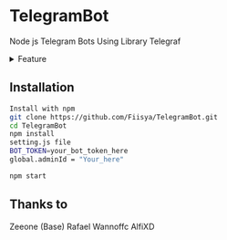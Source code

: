 # TelegramBot
Node js Telegram Bots Using Library Telegraf

<details>
<summary>Feature </summary>

| Fitur |  |
|--------|--------|
| **AI MENU** |[✔️] |
| **DOWNLOAD MENU** |[✔️] |
| **IMAGE MENU** |[✔️] |
| **DDOS MENU** |[✔️] |
| **CPANEL MENU** |[✔️] |

</details>

## Installation
```bash
Install with npm
git clone https://github.com/Fiisya/TelegramBot.git
cd TelegramBot
npm install
setting.js file
BOT_TOKEN=your_bot_token_here
global.adminId = "Your_here"

npm start
```

## Thanks to
Zeeone (Base)
Rafael
Wannoffc
AlfiXD
